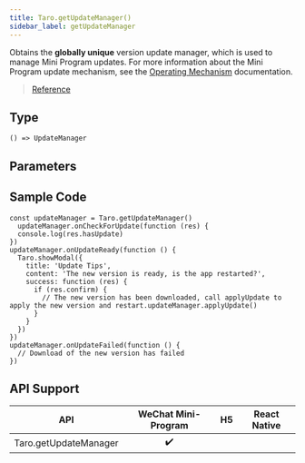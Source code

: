 ```yaml
---
title: Taro.getUpdateManager()
sidebar_label: getUpdateManager
---
```


Obtains the **globally unique** version update manager, which is used to manage Mini Program updates. For more information about the Mini Program update mechanism, see the [Operating Mechanism](https://developers.weixin.qq.com/miniprogram/en/dev/framework/runtime/operating-mechanism.html) documentation.

> [Reference](https://developers.weixin.qq.com/miniprogram/dev/api/base/update/wx.getUpdateManager.html)

## Type

```tsx
() => UpdateManager
```

## Parameters

## Sample Code

```tsx
const updateManager = Taro.getUpdateManager()
  updateManager.onCheckForUpdate(function (res) {
  console.log(res.hasUpdate)
})
updateManager.onUpdateReady(function () {
  Taro.showModal({
    title: 'Update Tips',
    content: 'The new version is ready, is the app restarted?',
    success: function (res) {
      if (res.confirm) {
        // The new version has been downloaded, call applyUpdate to apply the new version and restart.updateManager.applyUpdate()
      }
    }
  })
})
updateManager.onUpdateFailed(function () {
  // Download of the new version has failed
})
```

## API Support

|          API          | WeChat Mini-Program | H5 | React Native |
|:---------------------:|:-------------------:|:--:|:------------:|
| Taro.getUpdateManager |         ✔️          |    |              |
